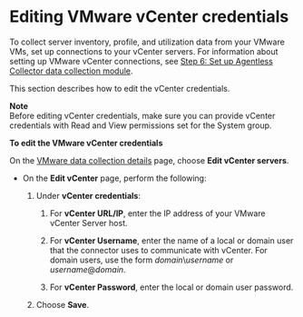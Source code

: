# Editing VMware vCenter credentials<a name="agentless-collector-vcenter-edit"></a>

To collect server inventory, profile, and utilization data from your VMware VMs, set up connections to your vCenter servers\. For information about setting up VMware vCenter connections, see [Step 6: Set up Agentless Collector data collection module](agentless-collector-gs-data-collection.md)\.

This section describes how to edit the vCenter credentials\.

**Note**  
Before editing vCenter credentials, make sure you can provide vCenter credentials with Read and View permissions set for the System group\.

**To edit the VMware vCenter credentials**

On the [VMware data collection details](agentless-collector-gs-data-collection-vcenter.md#agentless-collector-gs-vcenter-details) page, choose **Edit vCenter servers**\.
+ On the **Edit vCenter** page, perform the following:

  1. Under **vCenter credentials**:

     1. For **vCenter URL/IP**, enter the IP address of your VMware vCenter Server host\.

     1. For **vCenter Username**, enter the name of a local or domain user that the connector uses to communicate with vCenter\. For domain users, use the form *domain*\\*username* or *username*@*domain*\.

     1. For **vCenter Password**, enter the local or domain user password\.

  1. Choose **Save**\.